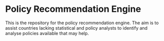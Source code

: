# Policy Recommendation Engine

This is the repository for the policy recommendation engine. The aim
is to assist countries lacking statistical and policy analysts to
identify and analyse policies available that may help.

